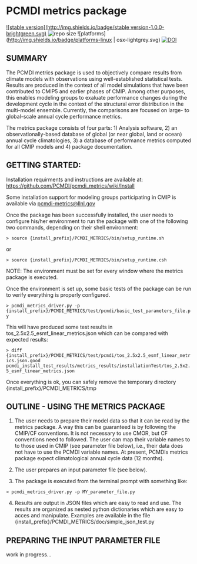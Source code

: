 PCMDI metrics package
======
[![stable version](http://img.shields.io/badge/stable version-1.0.0-brightgreen.svg)](https://github.com/PCMDI/pcmdi_metrics/releases/tag/1.0.0)
![repo size](https://reposs.herokuapp.com/?path=PCMDI/pcmdi_metrics)
![platforms](http://img.shields.io/badge/platforms-linux | osx-lightgrey.svg)
[![DOI](http://img.shields.io/badge/DOI-10.5281/zenodo.xxxxx-orange.svg)](http://doi.org/10.5281/zenodo.xxxxx)

SUMMARY
-------

The PCMDI metrics package is used to objectively compare results from climate models with observations using well-established statistical tests. Results are produced in the context of all model simulations that have been contributed to CMIP5 and earlier phases of CMIP.  Among other purposes, this enables modeling groups to exaluate performance changes during the development cycle in the context of the structural error distribution in the multi-model ensemble. Currently, the comparisons are focused on large- to global-scale annual cycle performance metrics.

The metrics package consists of four parts: 1) Analysis software, 2) an observationally-based database of global (or near global, land or ocean) annual cycle climatologies, 3) a database of performance metrics computed for all CMIP models and 4) package documentation.


GETTING STARTED:
----------------

Installation requirments and instructions are available at: https://github.com/PCMDI/pcmdi_metrics/wiki/Install

Some installation support for modeling groups participating in CMIP is available via pcmdi-metrics@llnl.gov

Once the package has been successfully installed, the user needs to configure his/her environment to run the package with one of the following two commands, depending on their shell environment:

```> source {install_prefix}/PCMDI_METRICS/bin/setup_runtime.sh```

or

```> source {install_prefix}/PCMDI_METRICS/bin/setup_runtime.csh```

NOTE:  The environment must be set for every window where the metrics package is executed.

Once the environment is set up, some basic tests of the package can be run to verify everything is properly configured.  

```> pcmdi_metrics_driver.py -p {install_prefix}/PCMDI_METRICS/test/pcmdi/basic_test_parameters_file.py```

This will have produced some test results in tos_2.5x2.5_esmf_linear_metrics.json which can be compared with expected results: 

```> diff {install_prefix}/PCMDI_METRICS/test/pcmdi/tos_2.5x2.5_esmf_linear_metrics.json.good pcmdi_install_test_results/metrics_results/installationTest/tos_2.5x2.5_esmf_linear_metrics.json```

Once everything is ok, you can safely remove the temporary directory {install_prefix}/PCMDI_METRICS/tmp


OUTLINE - USING THE METRICS PACKAGE
-----------------------------------

1) The user needs to prepare their model data so that it can be read by the metrics package.  A way this can be guaranteed is by following the CMIP/CF conventions. It is not necessary to use CMOR, but CF conventions need to followed.  The user can map their variable names to to those used in CMIP (see parameter file below), i.e., their data does not have to use the PCMDI variable names.  At present, PCMDIs metrics package expect climatological annual cycle data (12 months).

2) The user prepares an input parameter file (see below).  

3) The package is executed from the terminal prompt with something like:

```> pcmdi_metrics_driver.py -p MY_parameter_file.py```   

4) Results are output in JSON files which are easy to read and use. The results are organized as nested python dictionaries which are easy to acces and manipulate.  Examples are available in the file {install_prefix}/PCMDI_METRICS/doc/simple_json_test.py    


PREPARING THE INPUT PARAMETER FILE
----------------------------------

work in progress...
